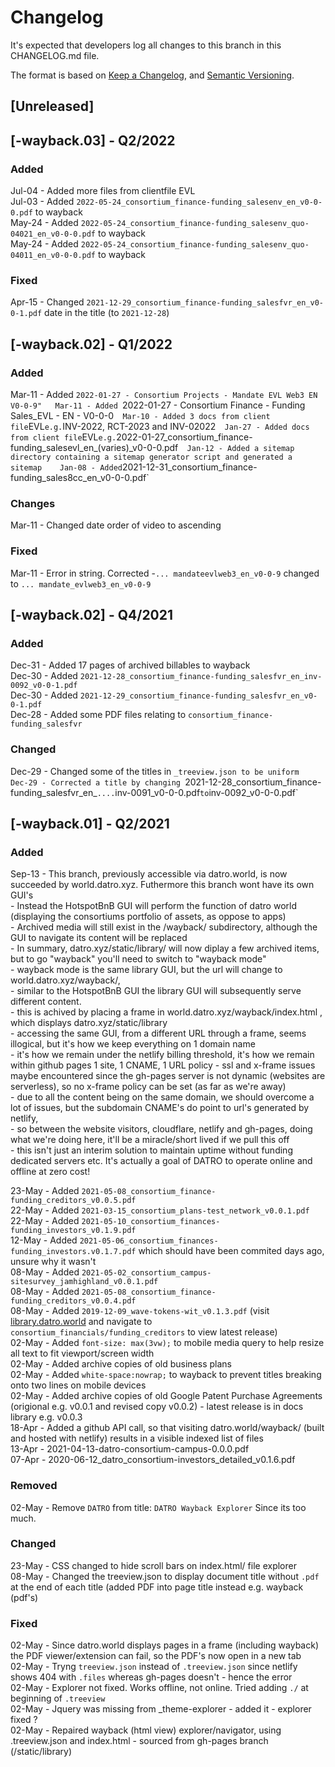 # Changelog
It's expected that developers log all changes to this branch in this CHANGELOG.md file.

The format is based on [Keep a Changelog](https://keepachangelog.com/en/1.0.0/),
and [Semantic Versioning](https://semver.org/spec/v2.0.0.html).

## [Unreleased]

## [-wayback.03] - Q2/2022

### Added
Jul-04 - Added more files from clientfile EVL  
Jul-03 - Added `2022-05-24_consortium_finance-funding_salesenv_en_v0-0-0.pdf` to wayback   
May-24 - Added `2022-05-24_consortium_finance-funding_salesenv_quo-04021_en_v0-0-0.pdf` to wayback  
May-24 - Added `2022-05-24_consortium_finance-funding_salesenv_quo-04011_en_v0-0-0.pdf` to wayback   

### Fixed
Apr-15 - Changed `2021-12-29_consortium_finance-funding_salesfvr_en_v0-0-1.pdf` date in the title (to `2021-12-28`)   

## [-wayback.02] - Q1/2022

### Added
Mar-11 - Added `2022-01-27 - Consortium Projects - Mandate EVL Web3 EN V0-0-9"  
Mar-11 - Added `2022-01-27 - Consortium Finance - Funding Sales_EVL - EN - V0-0-0`  
Mar-10 - Added 3 docs from client file `EVL` e.g. `INV-2022, RCT-2023 and INV-02022`  
Jan-27 - Added docs from client file `EVL` e.g. `2022-01-27_consortium_finance-funding_salesevl_en_(varies)_v0-0-0.pdf`  
Jan-12 - Added a sitemap directory containing a sitemap generator script and generated a sitemap   
Jan-08 - Added `2021-12-31_consortium_finance-funding_sales8cc_en_v0-0-0.pdf`  

### Changes
Mar-11 - Changed date order of video to ascending  

### Fixed
Mar-11 - Error in string. Corrected -`... mandateevlweb3_en_v0-0-9` changed to `... mandate_evlweb3_en_v0-0-9`  

## [-wayback.02] - Q4/2021

### Added 
Dec-31 - Added 17 pages of archived billables to wayback  
Dec-30 - Added `2021-12-28_consortium_finance-funding_salesfvr_en_inv-0092_v0-0-1.pdf`   
Dec-30 - Added `2021-12-29_consortium_finance-funding_salesfvr_en_v0-0-1.pdf`  
Dec-28 - Added some PDF files relating to `consortium_finance-funding_salesfvr`  

### Changed
Dec-29 - Changed some of the titles in `_treeview.json to be uniform   
Dec-29 - Corrected a title by changing `2021-12-28_consortium_finance-funding_salesfvr_en_`....`inv-0091_v0-0-0.pdf` to `inv-0092_v0-0-0.pdf`   

## [-wayback.01] - Q2/2021

### Added
Sep-13 - This branch, previously accessible via datro.world, is now succeeded by world.datro.xyz. Futhermore this branch wont have its own GUI's  
       - Instead the HotspotBnB GUI will perform the function of datro world (displaying the consortiums portfolio of assets, as oppose to apps)  
       - Archived media will still exist in the /wayback/ subdirectory, although the GUI to navigate its content will be replaced   
       - In summary, datro.xyz/static/library/ will now diplay a few archived items, but to go "wayback" you'll need to switch to "wayback mode"  
       - wayback mode is the same library GUI, but the url will change to world.datro.xyz/wayback/,  
       - similar to the HotspotBnB GUI the library GUI will subsequently serve different content.  
       - this is achived by placing a frame in world.datro.xyz/wayback/index.html , which displays datro.xyz/static/library   
       - accessing the same GUI, from a different URL through a frame, seems illogical, but it's how we keep everything on 1 domain name  
       - it's how we remain under the netlify billing threshold, it's how we remain within github pages 1 site, 1 CNAME, 1 URL policy
       - ssl and x-frame issues maybe encountered since the gh-pages server is not dynamic (websites are serverless), so no x-frame policy can be set (as far as we're away)   
       - due to all the content being on the same domain, we should overcome a lot of issues, but the subdomain CNAME's do point to url's generated by netlify,  
       - so between the website visitors, cloudflare, netlify and gh-pages, doing what we're doing here, it'll be a miracle/short lived if we pull this off  
       - this isn't just an interim solution to maintain uptime without funding dedicated servers etc. It's actually a goal of DATRO to operate online and offline at zero cost! 

23-May - Added `2021-05-08_consortium_finance-funding_creditors_v0.0.5.pdf`  
22-May - Added `2021-03-15_consortium_plans-test_network_v0.0.1.pdf`  
22-May - Added `2021-05-10_consortium_finances-funding_investors_v0.1.9.pdf`  
12-May - Added `2021-05-06_consortium_finances-funding_investors.v0.1.7.pdf` which should have been commited days ago, unsure why it wasn't   
08-May - Added `2021-05-02_consortium_campus-sitesurvey_jamhighland_v0.0.1.pdf`  
08-May - Added `2021-05-08_consortium_finance-funding_creditors_v0.0.4.pdf`  
08-May - Added `2019-12-09_wave-tokens-wit_v0.1.3.pdf` (visit [library.datro.world](https://library.datro.world "DATRO Library") and navigate to `consortium_financials/funding_creditors` to view latest release)   
02-May - Added `font-size: max(3vw);` to mobile media query to help resize all text to fit viewport/screen width   
02-May - Added archive copies of old business plans  
02-May - Added `white-space:nowrap;` to wayback to prevent titles breaking onto two lines on mobile devices   
02-May - Added archive copies of old Google Patent Purchase Agreements (origional e.g. v0.0.1 and revised copy v0.0.2) - latest release is in docs library e.g. v0.0.3  
18-Apr - Added a github API call, so that visiting datro.world/wayback/ (built and hosted with netlify) results in a visible indexed list of files  
13-Apr - 2021-04-13-datro-consortium-campus-0.0.0.pdf  
07-Apr - 2020-06-12_datro_consortium-investors_detailed_v0.1.6.pdf  

### Removed
02-May - Remove `DATRO` from title: `DATRO Wayback Explorer` Since its too much.  


### Changed
23-May - CSS changed to hide scroll bars on index.html/ file explorer  
08-May - Changed the treeview.json to display document title without `.pdf` at the end of each title (added PDF into page title instead e.g. wayback (pdf's)  

### Fixed
02-May - Since datro.world displays pages in a frame (including wayback) the PDF viewer/extension can fail, so the PDF's now open in a new tab  
02-May - Tryng `treeview.json` instead of `.treeview.json` since netlify shows 404 with `.files` whereas gh-pages doesn't - hence the error  
02-May - Explorer not fixed. Works offline, not online. Tried adding `./` at beginning of `.treeview`  
02-May - Jquery was missing from _theme-explorer - added it - explorer fixed ?  
02-May - Repaired wayback (html view) explorer/navigator, using .treeview.json and index.html - sourced from gh-pages branch (/static/library)  
